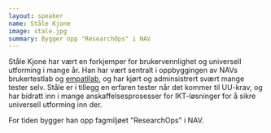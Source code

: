 ```yaml
---
layout: speaker
name: Ståle Kjone
image: stale.jpg
summary: Bygger opp "ResearchOps" i NAV
---
```

Ståle Kjone har vært en forkjemper for brukervennlighet og universell utforming i mange år. 
Han har vært sentralt i oppbyggingen av 
NAVs brukertestlab og [empatilab](https://navikt.github.io/uu/hvordan-faa-det-til/UU-testing/empatilab/), 
og har kjørt og adminsistrert svært mange tester selv. Ståle er i tillegg en erfaren tester når det kommer til 
UU-krav, og har bidratt inn i mange anskaffelsesprosesser for IKT-løsninger for å sikre universell utforming inn der.

For tiden bygger han opp fagmiljøet "ResearchOps" i NAV.
